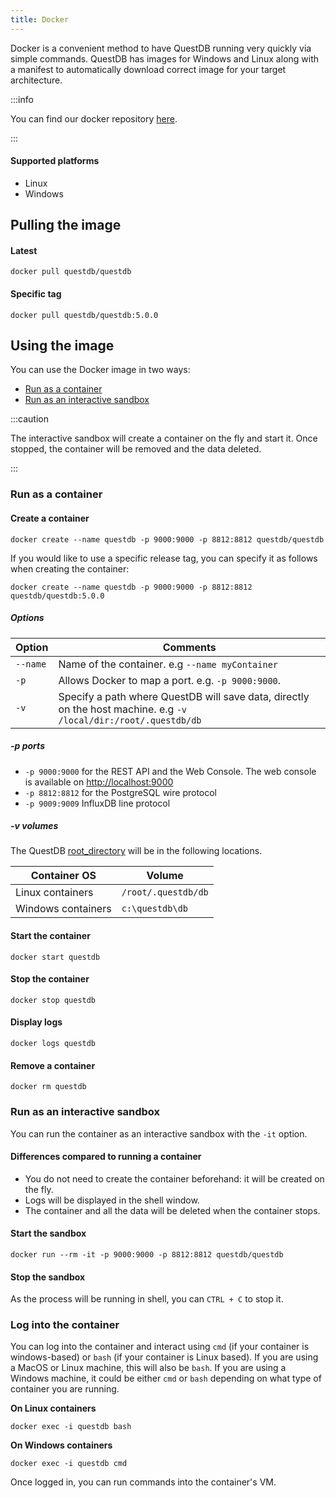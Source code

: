 ```yaml
---
title: Docker
---
```


Docker is a convenient method to have QuestDB running very quickly via simple
commands. QuestDB has images for Windows and Linux along with a manifest to
automatically download correct image for your target architecture.

:::info

You can find our docker repository
[here](https://hub.docker.com/r/questdb/questdb).

:::

#### Supported platforms

- Linux
- Windows

## Pulling the image

#### Latest

```script
docker pull questdb/questdb
```

#### Specific tag

```script
docker pull questdb/questdb:5.0.0
```

## Using the image

You can use the Docker image in two ways:

- [Run as a container](#run-as-a-container)
- [Run as an interactive sandbox](#run-as-an-interactive-sandbox)

:::caution

The interactive sandbox will create a container on the fly and start it. Once
stopped, the container will be removed and the data deleted.

:::

### Run as a container

#### Create a container

```script
docker create --name questdb -p 9000:9000 -p 8812:8812 questdb/questdb
```

If you would like to use a specific release tag, you can specify it as follows
when creating the container:

```script
docker create --name questdb -p 9000:9000 -p 8812:8812 questdb/questdb:5.0.0
```

##### Options

| Option   | Comments                                                                                                         |
| -------- | ---------------------------------------------------------------------------------------------------------------- |
| `--name` | Name of the container. e.g `--name myContainer`                                                                  |
| `-p`     | Allows Docker to map a port. e.g. `-p 9000:9000`.                                                                |
| `-v`     | Specify a path where QuestDB will save data, directly on the host machine. e.g `-v /local/dir:/root/.questdb/db` |

##### -p ports

- `-p 9000:9000` for the REST API and the Web Console. The web console is
  available on [http://localhost:9000](http://localhost:9000)
- `-p 8812:8812` for the PostgreSQL wire protocol
- `-p 9009:9009` InfluxDB line protocol

##### -v volumes

The QuestDB [root_directory](reference/root-directory-structure.md) will be in
the following locations.

| Container OS       | Volume              |
| ------------------ | ------------------- |
| Linux containers   | `/root/.questdb/db` |
| Windows containers | `c:\questdb\db`     |

#### Start the container

```script
docker start questdb
```

#### Stop the container

```script
docker stop questdb
```

#### Display logs

```script
docker logs questdb
```

#### Remove a container

```script
docker rm questdb
```

### Run as an interactive sandbox

You can run the container as an interactive sandbox with the `-it` option.

#### Differences compared to running a container

- You do not need to create the container beforehand: it will be created on the
  fly.
- Logs will be displayed in the shell window.
- The container and all the data will be deleted when the container stops.

#### Start the sandbox

```script
docker run --rm -it -p 9000:9000 -p 8812:8812 questdb/questdb
```

#### Stop the sandbox

As the process will be running in shell, you can `CTRL + C` to stop it.

### Log into the container

You can log into the container and interact using `cmd` (if your container is
windows-based) or `bash` (if your container is Linux based). If you are using a
MacOS or Linux machine, this will also be `bash`. If you are using a Windows
machine, it could be either `cmd` or `bash` depending on what type of container
you are running.

**On Linux containers**

```script
docker exec -i questdb bash
```

**On Windows containers**

```script
docker exec -i questdb cmd
```

Once logged in, you can run commands into the container's VM.
